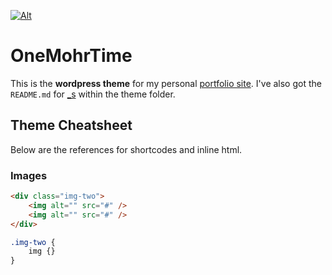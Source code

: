 [![Alt](http://onemohrti.me/wp-content/themes/onemohrtime/img/logo-color-rotate.gif)](http://onemohrti.me)

# OneMohrTime

This is the **wordpress theme** for my personal [portfolio site](http://onemohrti.me). I've also got the `README.md` for [_s](http://underscores.me) within the theme folder.

## Theme Cheatsheet

Below are the references for shortcodes and inline html.

### Images
```html
<div class="img-two">
    <img alt="" src="#" />
    <img alt="" src="#" />
</div>
```
```css
.img-two {
    img {}
}
```